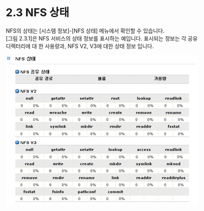 # 2.3  NFS 상태

NFS의 상태는 \[시스템 정보\]-\[NFS 상태\] 메뉴에서 확인할 수 있습니다.  
 \[그림 2.3.1\]은 NFS 서비스의 상태 정보를 표시하는 예입니다. 표시되는 정보는 각 공유 디렉터리에 대 한 사용량과, NFS V2, V3에 대한 상태 정보 입니다.   


![ \[ &#xADF8;&#xB9BC; 2.3.1 NFS &#xC11C;&#xBE44;&#xC2A4; &#xC0C1;&#xD0DC; &#xC815;&#xBCF4; \]](../.gitbook/assets/nfs.png)

